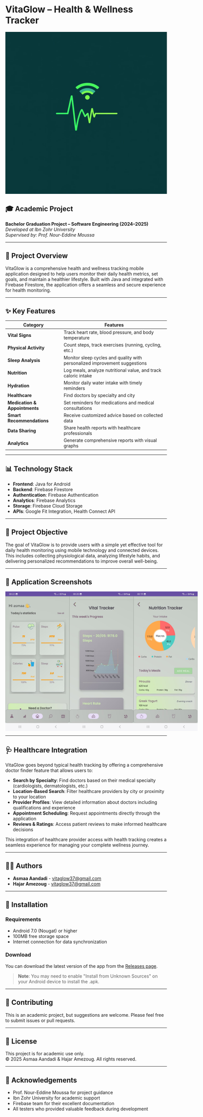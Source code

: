 # VitaGlow – Health & Wellness Tracker

![VitaGlow Logo](assets/images/vitaglow_logo.jpg)

## 🎓 Academic Project
**Bachelor Graduation Project – Software Engineering (2024–2025)**  
*Developed at Ibn Zohr University*  
*Supervised by: Prof. Nour-Eddine Moussa*

---

## 📱 Project Overview

VitaGlow is a comprehensive health and wellness tracking mobile application designed to help users monitor their daily health metrics, set goals, and maintain a healthier lifestyle. Built with Java and integrated with Firebase Firestore, the application offers a seamless and secure experience for health monitoring.

---

## ✨ Key Features

| Category | Features |
|----------|----------|
| **Vital Signs** | Track heart rate, blood pressure, and body temperature |
| **Physical Activity** | Count steps, track exercises (running, cycling, etc.) |
| **Sleep Analysis** | Monitor sleep cycles and quality with personalized improvement suggestions |
| **Nutrition** | Log meals, analyze nutritional value, and track caloric intake |
| **Hydration** | Monitor daily water intake with timely reminders |
| **Healthcare** | Find doctors by specialty and city |
| **Medication & Appointments** | Set reminders for medications and medical consultations |
| **Smart Recommendations** | Receive customized advice based on collected data |
| **Data Sharing** | Share health reports with healthcare professionals |
| **Analytics** | Generate comprehensive reports with visual graphs |

---

## 📊 Technology Stack

- **Frontend**: Java for Android
- **Backend**: Firebase Firestore
- **Authentication**: Firebase Authentication
- **Analytics**: Firebase Analytics
- **Storage**: Firebase Cloud Storage
- **APIs**: Google Fit Integration, Health Connect API

---

## 🎯 Project Objective

The goal of VitaGlow is to provide users with a simple yet effective tool for daily health monitoring using mobile technology and connected devices. This includes collecting physiological data, analyzing lifestyle habits, and delivering personalized recommendations to improve overall well-being.

---

## 📱 Application Screenshots

<div style="display: flex; justify-content: space-between;">
    <img src="screenshots/dashboard.jpg" width="200" alt="Dashboard"/>
    <img src="screenshots/vital.jpg" width="200" alt="Activity Tracker"/>
    <img src="screenshots/nutrition.jpg" width="200" alt="Nutrition Tracker"/>
</div>

---

## 🩺 Healthcare Integration

VitaGlow goes beyond typical health tracking by offering a comprehensive doctor finder feature that allows users to:

- **Search by Specialty**: Find doctors based on their medical specialty (cardiologists, dermatologists, etc.)
- **Location-Based Search**: Filter healthcare providers by city or proximity to your location
- **Provider Profiles**: View detailed information about doctors including qualifications and experience
- **Appointment Scheduling**: Request appointments directly through the application
- **Reviews & Ratings**: Access patient reviews to make informed healthcare decisions

This integration of healthcare provider access with health tracking creates a seamless experience for managing your complete wellness journey.

---

## 🧑‍💻 Authors

- **Asmaa Aandadi** - [vitaglow37@gmail.com](mailto:vitaglow37@gmail.com)
- **Hajar Amezoug** - [vitaglow37@gmail.com](mailto:vitaglow37@gmail.com)

---

## 🔧 Installation

### Requirements
- Android 7.0 (Nougat) or higher
- 100MB free storage space
- Internet connection for data synchronization

### Download
You can download the latest version of the app from the [Releases page](https://github.com/az-maa/VitaGlow-App/releases).

> **Note**: You may need to enable "Install from Unknown Sources" on your Android device to install the .apk.

---


## 🤝 Contributing

This is an academic project, but suggestions are welcome. Please feel free to submit issues or pull requests.

---

## 📄 License

This project is for academic use only.  
© 2025 Asmaa Aandadi & Hajar Amezoug. All rights reserved.

---

## 🙏 Acknowledgements

- Prof. Nour-Eddine Moussa for project guidance
- Ibn Zohr University for academic support
- Firebase team for their excellent documentation
- All testers who provided valuable feedback during development
